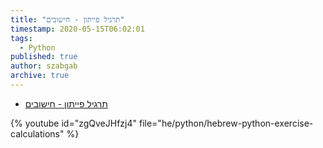 ```yaml
---
title: "תרגיל פייתון - חישובים"
timestamp: 2020-05-15T06:02:01
tags:
  - Python
published: true
author: szabgab
archive: true
---
```



* [ תרגיל פייתון - חישובים](https://code-maven.com/slides/python/exercise-calculations)

{% youtube id="zgQveJHfzj4" file="he/python/hebrew-python-exercise-calculations" %}

